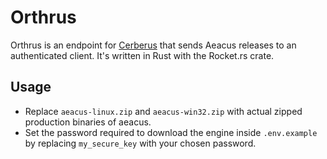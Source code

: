 # Orthrus

Orthrus is an endpoint for [Cerberus](https://github.com/elysium-suite/cerberus) that sends Aeacus releases to an authenticated client. It's written in Rust with the Rocket.rs crate.

## Usage

- Replace `aeacus-linux.zip` and `aeacus-win32.zip` with actual zipped production binaries of aeacus.
- Set the password required to download the engine inside `.env.example` by replacing `my_secure_key` with your chosen password.
